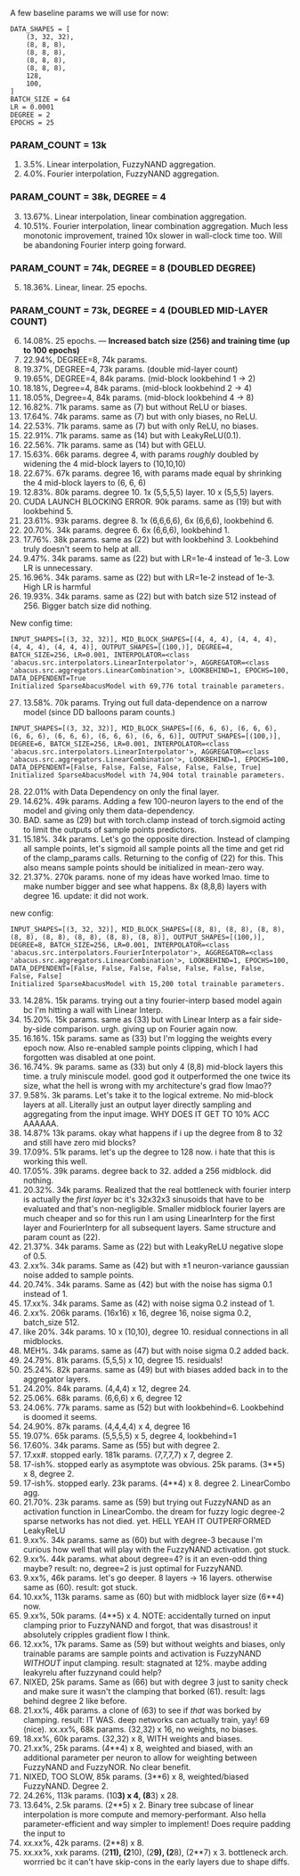 A few baseline params we will use for now:
```
DATA_SHAPES = [
    (3, 32, 32),
    (8, 8, 8),
    (8, 8, 8),
    (8, 8, 8),
    (8, 8, 8),
    128,
    100,
]
BATCH_SIZE = 64
LR = 0.0001
DEGREE = 2
EPOCHS = 25

```
### PARAM_COUNT = 13k
1. 3.5%. Linear interpolation, FuzzyNAND aggregation.
2. 4.0%. Fourier interpolation, FuzzyNAND aggregation.
### PARAM_COUNT = 38k, DEGREE = 4
3. 13.67%. Linear interpolation, linear combination aggregation.
4. 10.51%. Fourier interpolation, linear combination aggregation. Much less monotonic improvement, trained 10x slower in wall-clock time too. Will be abandoning Fourier interp going forward.
### PARAM_COUNT = 74k, DEGREE = 8 (DOUBLED DEGREE)
5. 18.36%. Linear, linear. 25 epochs.
### PARAM_COUNT = 73k, DEGREE = 4 (DOUBLED MID-LAYER COUNT)
6. 14.08%. 25 epochs.
— **Increased batch size (256) and training time (up to 100 epochs)**
7. 22.94%, DEGREE=8, 74k params.
8. 19.37%, DEGREE=4, 73k params. (double mid-layer count)
9. 19.65%, DEGREE=4, 84k params. (mid-block lookbehind 1 -> 2)
10. 18.18%, Degree=4, 84k params. (mid-block lookbehind 2 -> 4)
11. 18.05%, Degree=4, 84k params. (mid-block lookbehind 4 -> 8)
12. 16.82%. 71k params. same as (7) but without ReLU or biases.
13. 17.64%. 74k params. same as (7) but with only biases, no ReLU.
14. 22.53%. 71k params. same as (7) but with only ReLU, no biases.
15. 22.91%. 71k params. same as (14) but with LeakyReLU(0.1).
16. 22.56%. 71k params. same as (14) but with GELU.
17. 15.63%. 66k params. degree 4, with params *roughly* doubled by widening the 4 mid-block layers to (10,10,10)
18. 22.67%. 67k params. degree 16, with params made equal by shrinking the 4 mid-block layers to (6, 6, 6)
19. 12.83%. 80k params. degree 10. 1x (5,5,5,5) layer. 10 x (5,5,5) layers.
20. CUDA LAUNCH BLOCKING ERROR. 90k params. same as (19) but with lookbehind 5.
21. 23.61%. 93k params. degree 8. 1x (6,6,6,6), 6x (6,6,6), lookbehind 6.
22. 20.70%. 34k params. degree 6. 6x (6,6,6), lookbehind 1.
23. 17.76%. 38k params. same as (22) but with lookbehind 3. Lookbehind truly doesn't seem to help at all.
24. 9.47%. 34k params. same as (22) but with LR=1e-4 instead of 1e-3. Low LR is unnecessary.
25. 16.96%. 34k params. same as (22) but with LR=1e-2 instead of 1e-3. High LR is harmful
26. 19.93%. 34k params. same as (22) but with batch size 512 instead of 256. Bigger batch size did nothing.

New config time:
```
INPUT_SHAPES=[(3, 32, 32)], MID_BLOCK_SHAPES=[(4, 4, 4), (4, 4, 4), (4, 4, 4), (4, 4, 4)], OUTPUT_SHAPES=[(100,)], DEGREE=4, BATCH_SIZE=256, LR=0.001, INTERPOLATOR=<class 'abacus.src.interpolators.LinearInterpolator'>, AGGREGATOR=<class 'abacus.src.aggregators.LinearCombination'>, LOOKBEHIND=1, EPOCHS=100, DATA_DEPENDENT=True
Initialized SparseAbacusModel with 69,776 total trainable parameters.
```
27. 13.58%. 70k params. Trying out full data-dependence on a narrow model (since DD balloons param counts.)

```
INPUT_SHAPES=[(3, 32, 32)], MID_BLOCK_SHAPES=[(6, 6, 6), (6, 6, 6), (6, 6, 6), (6, 6, 6), (6, 6, 6), (6, 6, 6)], OUTPUT_SHAPES=[(100,)], DEGREE=6, BATCH_SIZE=256, LR=0.001, INTERPOLATOR=<class 'abacus.src.interpolators.LinearInterpolator'>, AGGREGATOR=<class 'abacus.src.aggregators.LinearCombination'>, LOOKBEHIND=1, EPOCHS=100, DATA_DEPENDENT=[False, False, False, False, False, False, True]
Initialized SparseAbacusModel with 74,904 total trainable parameters.
```
28. 22.01% with Data Dependency on only the final layer.
29. 14.62%. 49k params. Adding a few 100-neuron layers to the end of the model and giving only them data-dependency.
30. BAD. same as (29) but with torch.clamp instead of torch.sigmoid acting to limit the outputs of sample points predictors.
31. 15.18%. 34k params. Let's go the opposite direction. Instead of clamping all sample points, let's sigmoid all sample points all the time and get rid of the clamp_params calls. Returning to the config of (22) for this. This also means sample points should be initialized in mean-zero way.
32. 21.37%. 270k params. none of my ideas have worked lmao. time to make number bigger and see what happens. 8x (8,8,8) layers with degree 16. update: it did not work.

new config:
```
INPUT_SHAPES=[(3, 32, 32)], MID_BLOCK_SHAPES=[(8, 8), (8, 8), (8, 8), (8, 8), (8, 8), (8, 8), (8, 8), (8, 8)], OUTPUT_SHAPES=[(100,)], DEGREE=8, BATCH_SIZE=256, LR=0.001, INTERPOLATOR=<class 'abacus.src.interpolators.FourierInterpolator'>, AGGREGATOR=<class 'abacus.src.aggregators.LinearCombination'>, LOOKBEHIND=1, EPOCHS=100, DATA_DEPENDENT=[False, False, False, False, False, False, False, False, False]
Initialized SparseAbacusModel with 15,200 total trainable parameters.
```
33. 14.28%. 15k params. trying out a tiny fourier-interp based model again bc I'm hitting a wall with Linear Interp.
34. 15.20%. 15k params. same as (33) but with Linear Interp as a fair side-by-side comparison. urgh. giving up on Fourier again now.
35. 16.16%. 15k params. same as (33) but I'm logging the weights every epoch now. Also re-enabled sample points clipping, which I had forgotten was disabled at one point.
36. 16.74%. 9k params. same as (33) but only 4 (8,8) mid-block layers this time. a truly miniscule model. good god it outperformed the one twice its size, what the hell is wrong with my architecture's grad flow lmao??
37. 9.58%. 3k params. Let's take it to the logical extreme. No mid-block layers at all. Literally just an output layer directly sampling and aggregating from the input image. WHY DOES IT GET TO 10% ACC AAAAAA.
38. 14.87% 13k params. okay what happens if i up the degree from 8 to 32 and still have zero mid blocks?
39. 17.09%. 51k params. let's up the degree to 128 now. i hate that this is working this well.
40. 17.05%. 39k params. degree back to 32. added a 256 midblock. did nothing.
41. 20.32%. 34k params. Realized that the real bottleneck with fourier interp is actually the *first layer* bc it's 32x32x3 sinusoids that have to be evaluated and that's non-negligible. Smaller midblock fourier layers are much cheaper and so for this run I am using LinearInterp for the first layer and FourierInterp for all subsequent layers. Same structure and param count as (22).
42. 21.37%. 34k params. Same as (22) but with LeakyReLU negative slope of 0.5.
43. 2.xx%. 34k params. Same as (42) but with ±1 neuron-variance gaussian noise added to sample points.
44. 20.74%. 34k params. Same as (42) but with the noise has sigma 0.1 instead of 1.
45. 17.xx%. 34k params. Same as (42) with noise sigma 0.2 instead of 1.
46. 2.xx%. 206k params. (16x16) x 16, degree 16, noise sigma 0.2, batch_size 512.
47. like 20%. 34k params. 10 x (10,10), degree 10. residual connections in all midblocks.
48. MEH%. 34k params. same as (47) but with noise sigma 0.2 added back.
49. 24.79%. 81k params. (5,5,5) x 10, degree 15. residuals!
50. 25.24%. 82k params. same as (49) but with biases added back in to the aggregator layers.
51. 24.20%. 84k params. (4,4,4) x 12, degree 24.
52. 25.06%. 68k params. (6,6,6) x 6, degree 12
53. 24.06%. 77k params. same as (52) but with lookbehind=6. Lookbehind is doomed it seems.
54. 24.90%. 87k params. (4,4,4,4) x 4, degree 16
55. 19.07%. 65k params. (5,5,5,5) x 5, degree 4, lookbehind=1
56. 17.60%. 34k params. Same as (55) but with degree 2.
57. 17.xx#. stopped early. 181k params. (7,7,7,7) x 7, degree 2.
58. 17-ish%. stopped early as asymptote was obvious. 25k params. (3**5) x 8, degree 2.
59. 17-ish%. stopped early. 23k params. (4**4) x 8. degree 2. LinearCombo agg.
60. 21.70%. 23k params. same as (59) but trying out FuzzyNAND as an activation function in LinearCombo. the dream for fuzzy logic degree-2 sparse networks has not died. yet. HELL YEAH IT OUTPERFORMED LeakyReLU
61. 9.xx%. 34k params. same as (60) but with degree-3 because I'm curious how well that will play with the FuzzyNAND activation. got stuck.
62. 9.xx%. 44k params. what about degree=4? is it an even-odd thing maybe? result: no, degree=2 is just optimal for FuzzyNAND.
63. 9.xx%, 46k params. let's go deeper. 8 layers -> 16 layers. otherwise same as (60). result: got stuck.
64. 10.xx%, 113k params. same as (60) but with midblock layer size (6**4) now.
65. 9.xx%, 50k params. (4**5) x 4.
NOTE: accidentally turned on input clamping prior to FuzzyNAND and forgot, that was disastrous! it absolutely cripples gradient flow I think.
66. 12.xx%, 17k params. Same as (59) but without weights and biases, only trainable params are sample points and activation is FuzzyNAND *WITHOUT* input clamping. result: stagnated at 12%. maybe adding leakyrelu after fuzzynand could help?
67. NIXED, 25k params. Same as (66) but with degree 3 just to sanity check and make sure it wasn't the clamping that borked (61). result: lags behind degree 2 like before.
68. 21.xx%, 46k params. a clone of (63) to see if *that* was borked by clamping. result: IT WAS. deep networks can actually train, yay!
69 (nice). xx.xx%, 68k params. (32,32) x 16, no weights, no biases.
70. 18.xx%, 60k params. (32,32) x 8, WITH weights and biases.
71. 21.xx%, 25k params. (4**4) x 8, weighted and biased, with an additional parameter per neuron to allow for weighting between FuzzyNAND and FuzzyNOR. No clear benefit.
72. NIXED, TOO SLOW, 85k params. (3**6) x 8, weighted/biased FuzzyNAND. Degree 2.
73. 24.26%, 113k params. (10**3) x 4, (8**3) x 28.
74. 13.64%, 2.5k params. (2**5) x 2. Binary tree subcase of linear interpolation is more compute and memory-performant. Also hella parameter-efficient and way simpler to implement! Does require padding the input to
75. xx.xx%, 42k params. (2**8) x 8. 
76. xx.xx%, xxk params. (2**11), (2**10), (2**9), (2**8), (2**7) x 3. bottleneck arch. worrried bc it can't have skip-cons in the early layers due to shape diffs.